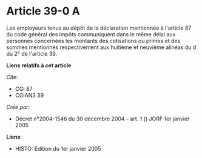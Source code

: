 # Article 39-0 A

Les employeurs tenus au dépôt de la déclaration mentionnée à l'article 87 du code général des impôts communiquent dans le
même délai aux personnes concernées les montants des cotisations ou primes et des sommes mentionnés respectivement aux
huitième et neuvième alinéas du d du 2° de l'article 39.

**Liens relatifs à cet article**

_Cite_:

  - CGI 87
  - CGIAN3 39

_Créé par_:

  - Décret n°2004-1546 du 30 décembre 2004 - art. 1 () JORF 1er janvier 2005

**Liens**:

  - HISTO: Edition du 1er janvier 2005
